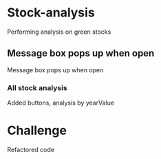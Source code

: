 # Stock-analysis
Performing analysis on green stocks
## Message box pops up when open
Message box pops up when open
### All stock analysis
Added buttons, analysis by yearValue
# Challenge
Refactored code
